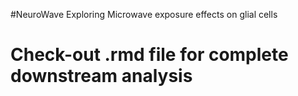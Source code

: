 #NeuroWave
Exploring Microwave exposure effects on glial cells 



# Check-out .rmd file for complete downstream analysis 

